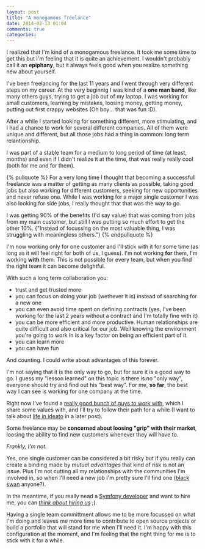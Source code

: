 ```yaml
---
layout: post
title: "A monogamous freelance"
date: 2014-02-13 01:04
comments: true
categories: 
---
```


I realized that I'm kind of a monogamous freelance. It took me some time to get this but I'm feeling that it is quite an achievement. I wouldn't probably call it an **epiphany**, but it always feels good when you realize something new about yourself.

I've been freelancing for the last 11 years and I went through very different steps on my career. At the very beginnig I was kind of a **one man band**, like many others guys, trying to get a job out of my laptop. I was working for small customers, learning by mistakes, loosing money, getting money, putting out first crappy websites (Oh boy... that was fun :D). 

After a while I started looking for something different, more stimulating, and I had a chance to work for several different companies. All of them were unique and different, but all those jobs had a thing in common: long term relantionship.

I was part of a stable team for a medium to long period of time (at least, months) and even if I didn't realize it at the time, that was really really cool (both for me and for them).

{% pullquote %}
For a very long time I thought that becoming a successfull freelance was a matter of getting as many clients as possible, taking good jobs but also working for different customers, seeking for new opportunities and never refuse one. While I was working for a major single customer I was also looking for side jobs, I really thought that that was the way to go. 

I was getting 90% of the benefits (I'd say value) that was coming from jobs from my main customer, but still I was putting so much effort to get the other 10%. {"Instead of focussing on the most valuable thing, I was struggling with meaningless others."} 
{% endpullquote %}

I'm now working only for one customer and I'll stick with it for some time (as long as it will feel right for both of us, I guess). I'm not working **for** them, I'm working **with** them. This is not possible for every team, but when you find the right team it can become delightful.

With such a long term collaboration you:

* trust and get trusted more
* you can focus on doing your job (wethever it is) instead of searching for a new one
* you can even avoid time spent on defining contracts (yes, I've been working for the last 2 years without a contract and I'm totally fine with it)
* you can be more efficient and more productive. Human relationships are quite difficult and also critical for our job. Well knowing the environment you're going to work in is a key factor on being an efficient part of it.
* you can learn more
* you can have fun

And counting. I could write about advantages of this forever. 

I'm not saying that it is the only way to go, but for sure it is a good way to go. I guess my "lesson learned" on this topic is there is no "only way", everyone should try and find out his "best way". For me, **so far**, the best way I can see is working for one company at the time.

Right now I've found a [really good bunch of guys to work with][ideato], which I share some values with, and I'll try to follow their path for a while (I want to talk about [life in ideato][ideato] in a later post).

Some freelance may be **concerned about loosing "grip" with their market**, loosing the ability to find new customers whenever they will have to. 

*Frankly, I'm not*.

Yes, one single customer can be considered a bit risky but if you really can create a binding made by *mutual advantages* that kind of risk is not an issue. Plus I'm not cutting all my relationships with the communities I'm involved in, so when I'll need a new job I'm pretty sure I'll find one ([black swan][black-swan] anyone?). 

In the meantime, if you really nead a [Symfony developer][ftassi] and want to hire me, you can [*think about hiring us*][ideato] ;).

Having a single team committment allows me to be more focussed on what I'm doing and leaves me more time to contribute to open source projects or build a portfolio that will stand for me when I'll need it. I'm happy with this configuration at the moment, and I'm feeling that the right thing for me is to stick with it for a while.

[black-swan]: http://en.wikipedia.org/wiki/Black_swan_theory
[ideato]: http://www.ideato.it/
[ftassi]: http://it.linkedin.com/in/francescotassi
